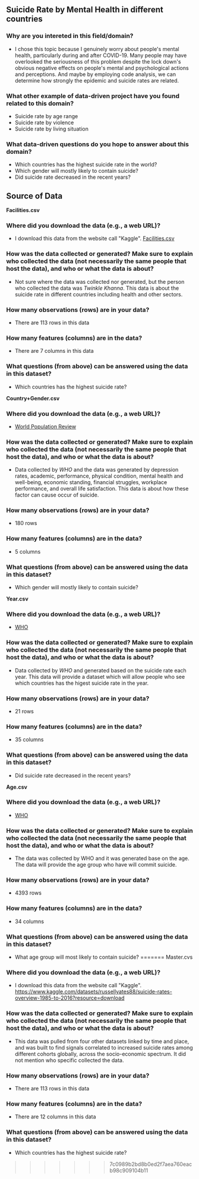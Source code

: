 ## Suicide Rate by Mental Health in different countries

### Why are you intereted in this field/domain?

* I chose this topic because I genuinely worry about people's mental health, particularly during and after COVID-19. Many people may have overlooked the seriousness of this problem despite the lock down's obvious negative effects on people's mental and psychological actions and perceptions. And maybe by employing code analysis, we can determine how strongly the epidemic and suicide rates are related.

### What other example of data-driven project have you found related to this domain?

* Suicide rate by age range
* Suicide rate by violence
* Suicide rate by living situation

### What data-driven questions do you hope to answer about this domain?

* Which countries has the highest suicide rate in the world?
* Which gender will mostly likely to contain suicide?
* Did suicide rate decreased in the recent years?


## Source of Data

**Facilities.csv**

### Where did you download the data (e.g., a web URL)?

* I download this data from the website call "Kaggle".
[Facilities.csv](https://www.kaggle.com/datasets/twinkle0705/mental-health-and-suicide-rates?select=Facilities.csv)

### How was the data collected or generated? Make sure to explain who collected the data (not necessarily the same people that host the data), and who or what the data is about?

* Not sure where the data was collected nor generated, but the person who collected the data was _Twinkle Khanna_. This data is about the suicide rate in different countries including health and other sectors.

### How many observations (rows) are in your data?

* There are 113 rows in this data

### How many features (columns) are in the data?

* There are 7 columns in this data

### What questions (from above) can be answered using the data in this dataset?

* Which countries has the highest suicide rate?

**Country+Gender.csv**

### Where did you download the data (e.g., a web URL)?
* [World Population Review](https://worldpopulationreview.com/country-rankings/suicide-rate-by-country) 

### How was the data collected or generated? Make sure to explain who collected the data (not necessarily the same people that host the data), and who or what the data is about?

* Data collected by _WHO_ and the data was generated by depression rates, academic, performance, physical condition, mental health and well-being, economic standing, financial struggles, workplace performance, and overall life satisfaction. This data is about how these factor can cause occur of suicide.

### How many observations (rows) are in your data?

* 180 rows

### How many features (columns) are in the data?

* 5 columns

### What questions (from above) can be answered using the data in this dataset?

* Which gender will mostly likely to contain suicide?

**Year.csv**
### Where did you download the data (e.g., a web URL)?

* [WHO](https://www.who.int/data/gho/data/themes/mental-health/suicide-rates)

### How was the data collected or generated? Make sure to explain who collected the data (not necessarily the same people that host the data), and who or what the data is about?

* Data collected by _WHO_ and generated based on the suicide rate each year. This data will provide a dataset which will allow people who see which countries has the higest suicide rate in the year.

### How many observations (rows) are in your data?

* 21 rows

### How many features (columns) are in the data?

* 35 columns

### What questions (from above) can be answered using the data in this dataset?

* Did suicide rate decreased in the recent years?

**Age.csv**

### Where did you download the data (e.g., a web URL)?

* [WHO](https://www.who.int/data/gho/data/themes/mental-health/suicide-rates)

### How was the data collected or generated? Make sure to explain who collected the data (not necessarily the same people that host the data), and who or what the data is about?

* The data was collected by WHO and it was generated base on the age. The data will provide the age group who have will commit suicide.

### How many observations (rows) are in your data?

* 4393 rows

### How many features (columns) are in the data?

* 34 columns

### What questions (from above) can be answered using the data in this dataset?

* What age group will most likely to contain suicide?
=======
Master.cvs

### Where did you download the data (e.g., a web URL)?

* I download this data from the website call "Kaggle".
https://www.kaggle.com/datasets/russellyates88/suicide-rates-overview-1985-to-2016?resource=download

### How was the data collected or generated? Make sure to explain who collected the data (not necessarily the same people that host the data), and who or what the data is about?

* This data was pulled from four other datasets linked by time and place, and was built to find signals correlated to increased suicide rates among different cohorts globally, across the socio-economic spectrum. It did not mention who specific collected the data.

### How many observations (rows) are in your data?

* There are 113 rows in this data

### How many features (columns) are in the data?

* There are 12 columns in this data

### What questions (from above) can be answered using the data in this dataset?

* Which countries has the highest suicide rate?

>>>>>>> 7c0989b2bd8b0ed2f7aea760eacb98c909104b11
